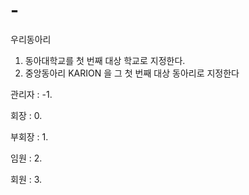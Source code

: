 # -
우리동아리

1. 동아대학교를 첫 번째 대상 학교로 지정한다.
2. 중앙동아리 KARION 을 그 첫 번째 대상 동아리로 지정한다


관리자 : -1.

회장 : 0.

부회장 : 1.

임원 : 2.

회원 : 3.

